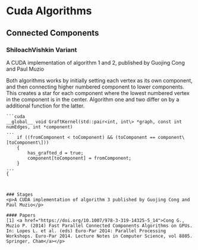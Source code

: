 # Cuda Algorithms

## Connected Components

### ShiloachVishkin Variant

<p>A CUDA implementation of algorithm 1 and 2, published by Guojing Cong and Paul Muzio</p>

<p>Both algorithms works by initially setting each vertex as its own component, and then connecting higher numbered component to lower components. This creates a star for each component where the lowest numbered vertex in the component is in the center. Algorithm one and two differ on by a additional function for the latter.</p>

```
```cuda
__global__ void GraftKernel(std::pair<int, int\> *graph, const int numEdges, int *component)
...
	if ((fromComponent < toComponent) && (toComponent == component\[toComponent\]))
	{
		has_grafted_d = true;
		component[toComponent] = fromComponent;
	}
...
{
```
```


### Stages
<p>A CUDA implementation of algorithm 3 published by Guojing Cong and Paul Muzio</p>

#### Papers
[1] <a href="https://doi.org/10.1007/978-3-319-14325-5_14">Cong G., Muzio P. (2014) Fast Parallel Connected Components Algorithms on GPUs. In: Lopes L. et al. (eds) Euro-Par 2014: Parallel Processing Workshops. Euro-Par 2014. Lecture Notes in Computer Science, vol 8805. Springer, Cham</a></p>


